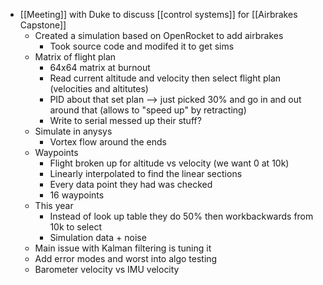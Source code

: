 - [[Meeting]] with Duke to discuss [[control systems]] for [[Airbrakes Capstone]]
	- Created a simulation based on OpenRocket to add airbrakes
		- Took source code and modifed it to get sims
	- Matrix of flight plan
		- 64x64 matrix at burnout
		- Read current altitude and velocity then select flight plan (velocities and altitutes)
		- PID about that set plan --> just picked 30% and go in and out around that (allows to "speed up" by retracting)
		- Write to serial messed up their stuff?
	- Simulate in anysys
		- Vortex flow around the ends
	- Waypoints
		- Flight broken up for altitude vs velocity (we want 0 at 10k)
		- Linearly interpolated to find the linear sections
		- Every data point they had was checked
		- 16 waypoints
	- This year
		- Instead of look up table they do 50% then workbackwards from 10k to select
		- Simulation data + noise
	- Main issue with Kalman filtering is tuning it
	- Add error modes and worst into algo testing
	- Barometer velocity vs IMU velocity